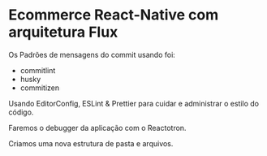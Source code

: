 # Ecommerce React-Native com arquitetura Flux

Os Padrões de mensagens do commit usando foi:

- commitlint
- husky
- commitizen

Usando EditorConfig, ESLint & Prettier para cuidar e administrar o estilo do código.

Faremos o debugger da aplicação com o Reactotron.

Criamos uma nova estrutura de pasta e arquivos.
